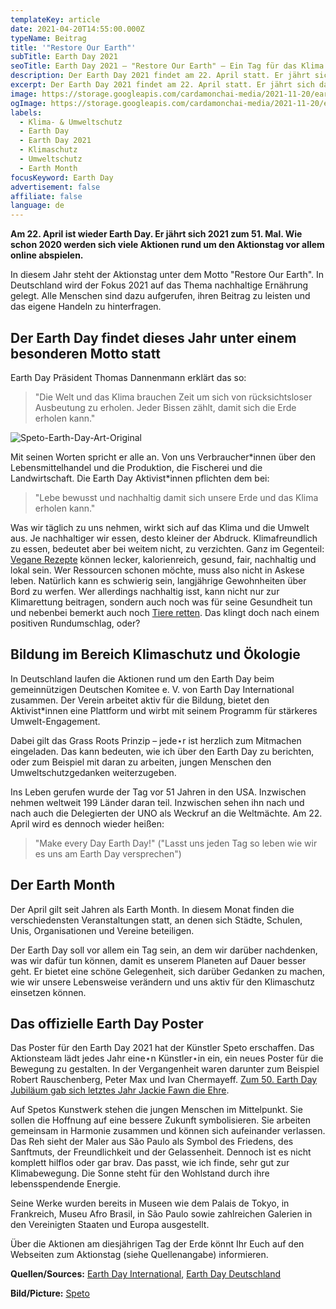 ```yaml
---
templateKey: article
date: 2021-04-20T14:55:00.000Z
typeName: Beitrag
title: '"Restore Our Earth"'
subTitle: Earth Day 2021
seoTitle: Earth Day 2021 – "Restore Our Earth" – Ein Tag für das Klima
description: Der Earth Day 2021 findet am 22. April statt. Er jährt sich damit zum 51. mal. Wie immer wird es rund um den Tag jede Menge Aktionen geben.
excerpt: Der Earth Day 2021 findet am 22. April statt. Er jährt sich damit zum 51. mal. Wie immer wird es rund um den Tag jede Menge Aktionen geben. Das Motto lautet in diesem Jahr "Restore Our Earth".
image: https://storage.googleapis.com/cardamonchai-media/2021-11-20/earth-day-2021-jpg-imagine-7898b8_9e564e_1024_768/640.webp
ogImage: https://storage.googleapis.com/cardamonchai-media/2021-11-20/earth-day-2021-fb-jpg-imagine-7898b8_9a5047_1200_628/640.webp
labels:
  - Klima- & Umweltschutz
  - Earth Day
  - Earth Day 2021
  - Klimaschutz
  - Umweltschutz
  - Earth Month
focusKeyword: Earth Day
advertisement: false
affiliate: false
language: de
---
```


**Am 22. April ist wieder Earth Day. Er jährt sich 2021 zum 51. Mal. Wie schon 2020 werden sich viele Aktionen rund um den Aktionstag vor allem online abspielen.**

In diesem Jahr steht der Aktionstag unter dem Motto "Restore Our Earth". In Deutschland wird der Fokus 2021 auf das Thema nachhaltige Ernährung gelegt. Alle Menschen sind dazu aufgerufen, ihren Beitrag zu leisten und das eigene Handeln zu hinterfragen.

## Der Earth Day findet dieses Jahr unter einem besonderen Motto statt

Earth Day Präsident Thomas Dannenmann erklärt das so:

> "Die Welt und das Klima brauchen Zeit um sich von rücksichtsloser Ausbeutung zu erholen. Jeder Bissen zählt, damit sich die Erde erholen kann."

![Speto-Earth-Day-Art-Original](https://storage.googleapis.com/cardamonchai-media/2021-11-20/speto-earth-day-art-original-1-jpg-imagine-7898b8_8b6b6f_774_1024/640.webp 'Original Earth Day Art © Speto (Link below)')

Mit seinen Worten spricht er alle an. Von uns Verbraucher\*innen über den Lebensmittelhandel und die Produktion, die Fischerei und die Landwirtschaft. Die Earth Day Aktivist\*innen pflichten dem bei:

> "Lebe bewusst und nachhaltig damit sich unsere Erde und das Klima erholen kann."

Was wir täglich zu uns nehmen, wirkt sich auf das Klima und die Umwelt aus. Je nachhaltiger wir essen, desto kleiner der Abdruck. Klimafreundlich zu essen, bedeutet aber bei weitem nicht, zu verzichten. Ganz im Gegenteil: [Vegane Rezepte](/tag/vegane-rezepte/) können lecker, kalorienreich, gesund, fair, nachhaltig und lokal sein. Wer Ressourcen schonen möchte, muss also nicht in Askese leben. Natürlich kann es schwierig sein, langjährige Gewohnheiten über Bord zu werfen. Wer allerdings nachhaltig isst, kann nicht nur zur Klimarettung beitragen, sondern auch noch was für seine Gesundheit tun und nebenbei bemerkt auch noch [Tiere retten](/tag/vegan/tierrechte/). Das klingt doch nach einem positiven Rundumschlag, oder?

## Bildung im Bereich Klimaschutz und Ökologie

In Deutschland laufen die Aktionen rund um den Earth Day beim gemeinnützigen Deutschen Komitee e. V. von Earth Day International zusammen. Der Verein arbeitet aktiv für die Bildung, bietet den Aktivist\*innen eine Plattform und wirbt mit seinem Programm für stärkeres Umwelt-Engagement.

Dabei gilt das Grass Roots Prinzip – jede⋆r ist herzlich zum Mitmachen eingeladen. Das kann bedeuten, wie ich über den Earth Day zu berichten, oder zum Beispiel mit daran zu arbeiten, jungen Menschen den Umweltschutzgedanken weiterzugeben.

Ins Leben gerufen wurde der Tag vor 51 Jahren in den USA. Inzwischen nehmen weltweit 199 Länder daran teil. Inzwischen sehen ihn nach und nach auch die Delegierten der UNO als Weckruf an die Weltmächte. Am 22. April wird es dennoch wieder heißen:

> "Make every Day Earth Day!" ("Lasst uns jeden Tag so leben wie wir es uns am Earth Day versprechen")

## Der Earth Month

Der April gilt seit Jahren als Earth Month. In diesem Monat finden die verschiedensten Veranstaltungen statt, an denen sich Städte, Schulen, Unis, Organisationen und Vereine beteiligen.

Der Earth Day soll vor allem ein Tag sein, an dem wir darüber nachdenken, was wir dafür tun können, damit es unserem Planeten auf Dauer besser geht. Er bietet eine schöne Gelegenheit, sich darüber Gedanken zu machen, wie wir unsere Lebensweise verändern und uns aktiv für den Klimaschutz einsetzen können.

## Das offizielle Earth Day Poster

Das Poster für den Earth Day 2021 hat der Künstler Speto erschaffen. Das Aktionsteam lädt jedes Jahr eine⋆n Künstler⋆in ein, ein neues Poster für die Bewegung zu gestalten. In der Vergangenheit waren darunter zum Beispiel Robert Rauschenberg, Peter Max und Ivan Chermayeff. [Zum 50. Earth Day Jubiläum gab sich letztes Jahr Jackie Fawn die Ehre](/2020/04/50-jahre-earth-day/).

Auf Spetos Kunstwerk stehen die jungen Menschen im Mittelpunkt. Sie sollen die Hoffnung auf eine bessere Zukunft symbolisieren. Sie arbeiten gemeinsam in Harmonie zusammen und können sich aufeinander verlassen. Das Reh sieht der Maler aus São Paulo als Symbol des Friedens, des Sanftmuts, der Freundlichkeit und der Gelassenheit. Dennoch ist es nicht komplett hilflos oder gar brav. Das passt, wie ich finde, sehr gut zur Klimabewegung. Die Sonne steht für den Wohlstand durch ihre lebensspendende Energie.

Seine Werke wurden bereits in Museen wie dem Palais de Tokyo, in Frankreich, Museu Afro Brasil, in São Paulo sowie zahlreichen Galerien in den Vereinigten Staaten und Europa ausgestellt.

Über die Aktionen am diesjährigen Tag der Erde könnt Ihr Euch auf den Webseiten zum Aktionstag (siehe Quellenangabe) informieren.

**Quellen/Sources:** [Earth Day International](https://www.earthday.org/earth-day-2021/), [Earth Day Deutschland](https://www.earthday.de/)

**Bild/Picture:** [Speto](http://www.speto.com.br/about)
